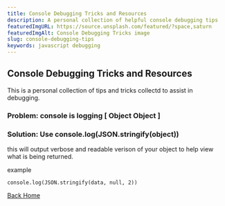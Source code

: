 ```yaml
---
title: Console Debugging Tricks and Resources
description: A personal collection of helpful console debugging tips
featuredImgURL: https://source.unsplash.com/featured/?space,saturn
featuredImgAlt: Console Debugging Tricks image
slug: console-debugging-tips
keywords: javascript debugging
---
```

## Console Debugging Tricks and Resources

This is a personal collection of tips and tricks collectd to assist in debugging. 

### Problem: console is logging [ Object Object ]

### Solution: Use console.log(JSON.stringify(object))

this will output verbose and readable verison of your object to help view what is being returned.

example
```
console.log(JSON.stringify(data, null, 2))

```

[Back Home](/)
